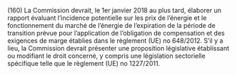 (160) La Commission devrait, le 1er janvier 2018 au plus tard, élaborer un rapport évaluant l’incidence potentielle sur les prix de l’énergie et le fonctionnement du marché de l’énergie de l’expiration de la période de transition prévue pour l’application de l’obligation de compensation et des exigences de marge établies dans le règlement (UE) no 648/2012. S’il y a lieu, la Commission devrait présenter une proposition législative établissant ou modifiant le droit concerné, y compris une législation sectorielle spécifique telle que le règlement (UE) no 1227/2011.